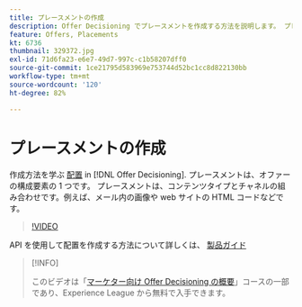 ```yaml
---
title: プレースメントの作成
description: Offer Decisioning でプレースメントを作成する方法を説明します。 プレースメントは、オファーに必須の構成要素の 1 つです。
feature: Offers, Placements
kt: 6736
thumbnail: 329372.jpg
exl-id: 71d6fa23-e6e7-49d7-997c-c1b58207dff0
source-git-commit: 1ce21795d583969e753744d52bc1cc8d822130bb
workflow-type: tm+mt
source-wordcount: '120'
ht-degree: 82%

---
```


# プレースメントの作成

作成方法を学ぶ [配置](https://experienceleague.adobe.com/docs/journey-optimizer/using/offer-decisioniong/create-components/creating-placements.html?lang=ja) in [!DNL Offer Decisioning]. プレースメントは、オファーの構成要素の 1 つです。 プレースメントは、コンテンツタイプとチャネルの組み合わせです。例えば、メール内の画像や web サイトの HTML コードなどです。

>[!VIDEO](https://video.tv.adobe.com/v/329372?quality=12&learn=on)

API を使用して配置を作成する方法について詳しくは、 [製品ガイド](https://experienceleague.adobe.com/docs/journey-optimizer/using/offer-decisioniong/api-reference/offers-api/placements/create.html?lang=ja)

>[!INFO]
>
> このビデオは「[マーケター向け Offer Decisioning の概要](https://experienceleague.adobe.com/?recommended=ExperiencePlatform-U-1-2020.1.offerdecisioning)」コースの一部であり、Experience League から無料で入手できます。
